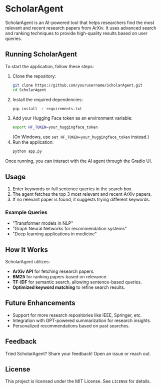 # ScholarAgent

ScholarAgent is an AI-powered tool that helps researchers find the most relevant and recent research papers from ArXiv. It uses advanced search and ranking techniques to provide high-quality results based on user queries.

## Running ScholarAgent

To start the application, follow these steps:

1. Clone the repository:
   ```bash
   git clone https://github.com/yourusername/ScholarAgent.git
   cd ScholarAgent
   ```
2. Install the required dependencies:
   ```bash
   pip install -r requirements.txt
   ```
3. Add your Hugging Face token as an environment variable:
   ```bash
   export HF_TOKEN=your_huggingface_token
   ```
   (On Windows, use `set HF_TOKEN=your_huggingface_token` instead.)
4. Run the application:
   ```bash
   python app.py
   ```

Once running, you can interact with the AI agent through the Gradio UI.

## Usage

1. Enter keywords or full sentence queries in the search box.
2. The agent fetches the top 3 most relevant and recent ArXiv papers.
3. If no relevant paper is found, it suggests trying different keywords.

### Example Queries
- "Transformer models in NLP"
- "Graph Neural Networks for recommendation systems"
- "Deep learning applications in medicine"

## How It Works
ScholarAgent utilizes:
- **ArXiv API** for fetching research papers.
- **BM25** for ranking papers based on relevance.
- **TF-IDF** for semantic search, allowing sentence-based queries.
- **Optimized keyword matching** to refine search results.

## Future Enhancements
- Support for more research repositories like IEEE, Springer, etc.
- Integration with GPT-powered summarization for research insights.
- Personalized recommendations based on past searches.


## Feedback
Tried ScholarAgent? Share your feedback! Open an issue or reach out.

## License
This project is licensed under the MIT License. See `LICENSE` for details.
